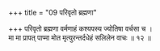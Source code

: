 +++
title = "09 परिवृतो ब्रह्मणा"

+++
परिवृतो ब्रह्मणा वर्मणाहं कश्यपस्य ज्योतिषा वर्चसा च ।  
मा मा प्रापत् पाप्मा मोत मृत्युरन्तर्दधेहं सलिलेन वाचः ॥ १२ ॥